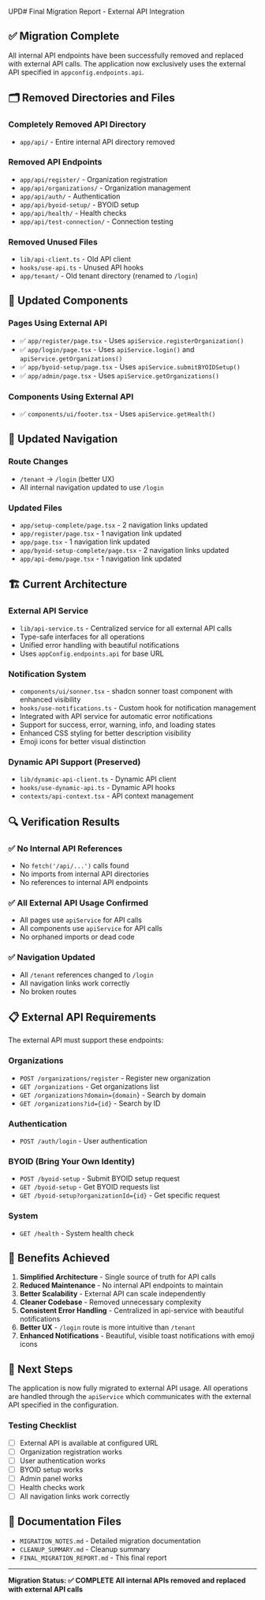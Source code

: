 UPD# Final Migration Report - External API Integration

## ✅ Migration Complete

All internal API endpoints have been successfully removed and replaced with external API calls. The application now exclusively uses the external API specified in `appconfig.endpoints.api`.

## 🗂️ Removed Directories and Files

### Completely Removed API Directory
- `app/api/` - Entire internal API directory removed

### Removed API Endpoints
- `app/api/register/` - Organization registration
- `app/api/organizations/` - Organization management
- `app/api/auth/` - Authentication
- `app/api/byoid-setup/` - BYOID setup
- `app/api/health/` - Health checks
- `app/api/test-connection/` - Connection testing

### Removed Unused Files
- `lib/api-client.ts` - Old API client
- `hooks/use-api.ts` - Unused API hooks
- `app/tenant/` - Old tenant directory (renamed to `/login`)

## 🔄 Updated Components

### Pages Using External API
- ✅ `app/register/page.tsx` - Uses `apiService.registerOrganization()`
- ✅ `app/login/page.tsx` - Uses `apiService.login()` and `apiService.getOrganizations()`
- ✅ `app/byoid-setup/page.tsx` - Uses `apiService.submitBYOIDSetup()`
- ✅ `app/admin/page.tsx` - Uses `apiService.getOrganizations()`

### Components Using External API
- ✅ `components/ui/footer.tsx` - Uses `apiService.getHealth()`

## 🔗 Updated Navigation

### Route Changes
- `/tenant` → `/login` (better UX)
- All internal navigation updated to use `/login`

### Updated Files
- `app/setup-complete/page.tsx` - 2 navigation links updated
- `app/register/page.tsx` - 1 navigation link updated
- `app/page.tsx` - 1 navigation link updated
- `app/byoid-setup-complete/page.tsx` - 2 navigation links updated
- `app/api-demo/page.tsx` - 1 navigation link updated

## 🏗️ Current Architecture

### External API Service
- `lib/api-service.ts` - Centralized service for all external API calls
- Type-safe interfaces for all operations
- Unified error handling with beautiful notifications
- Uses `appConfig.endpoints.api` for base URL

### Notification System
- `components/ui/sonner.tsx` - shadcn sonner toast component with enhanced visibility
- `hooks/use-notifications.ts` - Custom hook for notification management
- Integrated with API service for automatic error notifications
- Support for success, error, warning, info, and loading states
- Enhanced CSS styling for better description visibility
- Emoji icons for better visual distinction

### Dynamic API Support (Preserved)
- `lib/dynamic-api-client.ts` - Dynamic API client
- `hooks/use-dynamic-api.ts` - Dynamic API hooks
- `contexts/api-context.tsx` - API context management

## 🔍 Verification Results

### ✅ No Internal API References
- No `fetch('/api/...')` calls found
- No imports from internal API directories
- No references to internal API endpoints

### ✅ All External API Usage Confirmed
- All pages use `apiService` for API calls
- All components use `apiService` for API calls
- No orphaned imports or dead code

### ✅ Navigation Updated
- All `/tenant` references changed to `/login`
- All navigation links work correctly
- No broken routes

## 📋 External API Requirements

The external API must support these endpoints:

### Organizations
- `POST /organizations/register` - Register new organization
- `GET /organizations` - Get organizations list
- `GET /organizations?domain={domain}` - Search by domain
- `GET /organizations?id={id}` - Search by ID

### Authentication
- `POST /auth/login` - User authentication

### BYOID (Bring Your Own Identity)
- `POST /byoid-setup` - Submit BYOID setup request
- `GET /byoid-setup` - Get BYOID requests list
- `GET /byoid-setup?organizationId={id}` - Get specific request

### System
- `GET /health` - System health check

## 🎯 Benefits Achieved

1. **Simplified Architecture** - Single source of truth for API calls
2. **Reduced Maintenance** - No internal API endpoints to maintain
3. **Better Scalability** - External API can scale independently
4. **Cleaner Codebase** - Removed unnecessary complexity
5. **Consistent Error Handling** - Centralized in api-service with beautiful notifications
6. **Better UX** - `/login` route is more intuitive than `/tenant`
7. **Enhanced Notifications** - Beautiful, visible toast notifications with emoji icons

## 🚀 Next Steps

The application is now fully migrated to external API usage. All operations are handled through the `apiService` which communicates with the external API specified in the configuration.

### Testing Checklist
- [ ] External API is available at configured URL
- [ ] Organization registration works
- [ ] User authentication works
- [ ] BYOID setup works
- [ ] Admin panel works
- [ ] Health checks work
- [ ] All navigation links work correctly

## 📄 Documentation Files

- `MIGRATION_NOTES.md` - Detailed migration documentation
- `CLEANUP_SUMMARY.md` - Cleanup summary
- `FINAL_MIGRATION_REPORT.md` - This final report

---

**Migration Status: ✅ COMPLETE**
**All internal APIs removed and replaced with external API calls** 